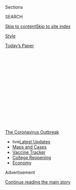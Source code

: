 <div id="app">

<div>

<div>

<div>

<div class="NYTAppHideMasthead css-1q2w90k e1suatyy0">

<div class="section css-ui9rw0 e1suatyy2">

<div class="css-eph4ug er09x8g0">

<div class="css-6n7j50">

</div>

<span class="css-1dv1kvn">Sections</span>

<div class="css-10488qs">

<span class="css-1dv1kvn">SEARCH</span>

</div>

[Skip to content](#site-content)[Skip to site
index](#site-index)

</div>

<div id="masthead-section-label" class="css-1wr3we4 eaxe0e00">

[Style](https://www.nytimes.com/section/style)

</div>

<div class="css-10698na e1huz5gh0">

</div>

</div>

<div id="masthead-bar-one" class="section hasLinks css-15hmgas e1csuq9d3">

<div class="css-uqyvli e1csuq9d0">

</div>

<div class="css-1uqjmks e1csuq9d1">

</div>

<div class="css-9e9ivx">

[](https://myaccount.nytimes.com/auth/login?response_type=cookie&client_id=vi)

</div>

<div class="css-1bvtpon e1csuq9d2">

[Today’s
Paper](https://www.nytimes.com/section/todayspaper)

</div>

</div>

</div>

</div>

<div data-aria-hidden="false">

<div id="site-content" data-role="main">

<div>

<div class="css-1aor85t" style="opacity:0.000000001;z-index:-1;visibility:hidden">

<div class="css-1hqnpie">

<div class="css-epjblv">

<span class="css-17xtcya">[Style](/section/style)</span><span class="css-x15j1o">|</span><span class="css-fwqvlz">Makeup
and the Mask. It’s About the
Eyes.</span>

</div>

<div class="css-k008qs">

<div class="css-1iwv8en">

<span class="css-18z7m18"></span>

<div>

</div>

</div>

<span class="css-1n6z4y">https://nyti.ms/3gnSco1</span>

<div class="css-1705lsu">

<div class="css-4xjgmj">

<div class="css-4skfbu" data-role="toolbar" data-aria-label="Social Media Share buttons, Save button, and Comments Panel with current comment count" data-testid="share-tools">

  - 
  - 
  - 
  - 
    
    <div class="css-6n7j50">
    
    </div>

  - 
  - 

</div>

</div>

</div>

</div>

</div>

</div>

<div id="NYT_TOP_BANNER_REGION" class="css-13pd83m">

<div>

<div id="styln-prism-menu-1592847958612" class="section interactive-content interactive-size-medium css-1edisqu">

<div class="css-17ih8de interactive-body">

<div id="scroll-container" class="css-1gj85ro">

[<span class="styln-title-wrap"><span class="css-1pje3qr">The
Coronavirus</span><span class="css-1pje3qr">
Outbreak</span></span>](https://www.nytimes.com/news-event/coronavirus?action=click&pgtype=Article&state=default&region=TOP_BANNER&context=storylines_menu)

  - <span class="css-kqxiym" data-emphasize="true">live</span>[Latest
    Updates](https://www.nytimes.com/2020/08/04/world/coronavirus-cases.html?action=click&pgtype=Article&state=default&region=TOP_BANNER&context=storylines_menu)
  - [Maps and
    Cases](https://www.nytimes.com/interactive/2020/us/coronavirus-us-cases.html?action=click&pgtype=Article&state=default&region=TOP_BANNER&context=storylines_menu)
  - [Vaccine
    Tracker](https://www.nytimes.com/interactive/2020/science/coronavirus-vaccine-tracker.html?action=click&pgtype=Article&state=default&region=TOP_BANNER&context=storylines_menu)
  - [College
    Reopening](https://www.nytimes.com/2020/08/02/us/covid-college-reopening.html?action=click&pgtype=Article&state=default&region=TOP_BANNER&context=storylines_menu)
  - [Economy](https://www.nytimes.com/live/2020/08/04/business/stock-market-today-coronavirus?action=click&pgtype=Article&state=default&region=TOP_BANNER&context=storylines_menu)

</div>

</div>

</div>

</div>

</div>

<div id="top-wrapper" class="css-1sy8kpn">

<div id="top-slug" class="css-l9onyx">

Advertisement

</div>

[Continue reading the main
story](#after-top)

<div class="ad top-wrapper" style="text-align:center;height:100%;display:block;min-height:250px">

<div id="top" class="place-ad" data-position="top" data-size-key="top">

</div>

</div>

<div id="after-top">

</div>

</div>

<div>

<div id="sponsor-wrapper" class="css-1hyfx7x">

<div id="sponsor-slug" class="css-19vbshk">

Supported by

</div>

[Continue reading the main
story](#after-sponsor)

<div id="sponsor" class="ad sponsor-wrapper" style="text-align:center;height:100%;display:block">

</div>

<div id="after-sponsor">

</div>

</div>

<div class="css-186x18t">

skin deep

</div>

<div class="css-1vkm6nb ehdk2mb0">

# Makeup and the Mask. It’s About the Eyes.

</div>

Some pros share their tips for doing your makeup while masking.

<div class="css-79elbk" data-testid="photoviewer-wrapper">

<div class="css-z3e15g" data-testid="photoviewer-wrapper-hidden">

</div>

<div class="css-1a48zt4 ehw59r15" data-testid="photoviewer-children">

![<span class="css-16f3y1r e13ogyst0" data-aria-hidden="true">The makeup
artist Nick Barose imagines women in masks experimenting with looks
“that are a little weird because they’re not as
exposed.”</span><span class="css-cnj6d5 e1z0qqy90" itemprop="copyrightHolder"><span class="css-1ly73wi e1tej78p0">Credit...</span><span><span>via
Nick
Barose</span></span></span>](https://static01.nyt.com/images/2020/05/28/fashion/27SKIN-EYES-top/27SKIN-EYES-top-articleLarge-v2.jpg?quality=75&auto=webp&disable=upscale)

</div>

</div>

<div class="css-18e8msd">

<div class="css-vp77d3 epjyd6m0">

<div class="css-hus3qt ey68jwv0" data-aria-hidden="true">

[![Crystal
Martin](https://static01.nyt.com/images/2019/03/01/multimedia/author-crystal-martin/author-crystal-martin-thumbLarge.png
"Crystal Martin")](https://www.nytimes.com/by/crystal-martin)

</div>

<div class="css-1baulvz">

By [<span class="css-1baulvz last-byline" itemprop="name">Crystal
Martin</span>](https://www.nytimes.com/by/crystal-martin)

</div>

</div>

  - 
    
    <div class="css-ld3wwf e16638kd2">
    
    May 26,
    2020
    
    </div>

  - 
    
    <div class="css-4xjgmj">
    
    <div class="css-d8bdto" data-role="toolbar" data-aria-label="Social Media Share buttons, Save button, and Comments Panel with current comment count" data-testid="share-tools">
    
      - 
      - 
      - 
      - 
        
        <div class="css-6n7j50">
        
        </div>
    
      - 
      - 
    
    </div>
    
    </div>

</div>

</div>

<div class="section meteredContent css-1r7ky0e" name="articleBody" itemprop="articleBody">

<div class="css-1fanzo5 StoryBodyCompanionColumn">

<div class="css-53u6y8">

As a makeup artist, Keita Moore has become an observer of faces. Months
ago, in the early stages of the pandemic, he saw very little makeup when
he ran out on the occasional errand. Lately, though, he has noticed that
the faces are changing, slowly. Masks are plentiful, as are filled-in
brows and lashes coated in mascara.

**“**So many people are doing this,” Mr. Moore said. “It’s fun to get
dressed and get cute, even if it’s just to get groceries.”

Dismissing makeup as frivolity would be easier than ever now. Our
professional and social lives are scaled down, and we’ve withdrawn
inside. Collectively we’ve gone back to basics, and makeup is plainly
nonessential. But it is also a cultural artifact, reflecting the
aesthetics and ethos of the era. What will our faces show as we live
through months or years of the pandemic?

Nick Barose, a makeup artist, looked back and found makeup’s future. At
the beginning of his lockdown in March, he organized his Brooklyn
apartment “to make it more homey, since I’d actually be home,” he said.

</div>

</div>

<div class="css-1fanzo5 StoryBodyCompanionColumn">

<div class="css-53u6y8">

That’s when he discovered reference materials — books, images, magazine
tear sheets — he had used as he learned to do makeup. He was drawn to
avant-garde beauty editorials of the 1980s, with images of Old Hollywood
stars like Marilyn Monroe. The nostalgia boosted his mood.

“You can listen to ’80s music, put on ’80s makeup and fantasize about a
life that’s not yours,” Mr. Barose said.

Makeup, he predicts, will take two distinct courses as the pandemic
plays out. The first will be practical and edited, emphasizing long-wear
products and natural brows and lashes. But for some, makeup will be an
escape.

“Our reality is so uncertain that I can see people getting
experimental,” he said. “It’s a scary time, so it’s a time when you
want to dream more,
too.”

</div>

</div>

<div class="css-1h0maa8 e73j0it0">

<div class="css-1xdhyk6 erfvjey0">

<span class="css-1ly73wi e1tej78p0">Image</span>

<div class="css-zjzyr8">

<div data-testid="lazyimage-container" style="height:427.9111111111111px">

</div>

</div>

</div>

<span class="css-16f3y1r e13ogyst0" data-aria-hidden="true">Basics of
the new face by the makeup artist Keita
Moore.</span><span class="css-cnj6d5 e1z0qqy90" itemprop="copyrightHolder"><span class="css-1ly73wi e1tej78p0">Credit...</span><span>via
Keita
Moore</span></span>

<div class="css-1xdhyk6 erfvjey0">

<span class="css-1ly73wi e1tej78p0">Image</span>

<div class="css-zjzyr8">

<div data-testid="lazyimage-container" style="height:427.26666666666665px">

</div>

</div>

</div>

<span class="css-cnj6d5 e1z0qqy90" itemprop="copyrightHolder"><span class="css-1ly73wi e1tej78p0">Credit...</span><span>via
Keita Moore</span></span>

</div>

<div class="css-1fanzo5 StoryBodyCompanionColumn">

<div class="css-53u6y8">

**Make Foundation Transfer-Proof**

Because much of the face is covered, foundation should be used
sparingly, if at all. Instead, blend concealer under the eyes and on any
uneven spots above the nose. If you use foundation, a light application
on the exposed areas is all you need.

</div>

</div>

<div class="css-1fanzo5 StoryBodyCompanionColumn">

<div class="css-53u6y8">

“Most women choose foundation for the look,” said Keanda Snagg, a makeup
artist, meaning that they’re going for color match and finish and are
usually not as concerned about performance. Now is the time to consider
a formula’s staying power, too. Ms. Snagg suggests [Fenty Pro Filt’r
Hydrating Longwear
Foundation](https://www.fentybeauty.com/pro-filtr-hydrating-longwear-foundation/FB30020.html),
$35.

Mr. Moore swears by [Premiere Products Blue Marble Selr
Spray,](https://www.ppipremiereproducts.com/products/blue-marble-selr)
$14, a cult favorite setting spray, to keep makeup in place. “A lot of
drag queens use it when they perform onstage,” he said. “It makes your
makeup absolutely transfer-proof. You could lie down on a pillow and
there’d be no foundation on it after you got up.”

Erin Parsons, another makeup artist, predicts that foundation formulas
will evolve to focus on skin care. “Masks will shift how we think about
foundation,” Ms. Parsons said. “When you take them off, your skin is
irritated and red. I keep thinking the next generation of foundation
will be soothing and protecting.”

**Emphasize Brows and Lashes**

The new basic face is filled-in brows and amplified lashes. “If there’s
one thing we should learn now, it’s how to properly fill in your brows,”
Mr. Moore said. Eyebrow pencils give users more control of color density
(and most people go too dark on brows), so he prefers them to powders,
which can be blotchy.

“People tend to fill in too much at the inner part of the brows,” he
said. “Focus on the tail because that’s where most brows are sparse.
Brush your brows up and outward and fill in only where you need more
hair.”

</div>

</div>

<div class="css-1fanzo5 StoryBodyCompanionColumn">

<div class="css-53u6y8">

Pick a pencil with an angled flat tip, like[the Lip Bar Hi-Brow Gel +
Pencil](https://www.thelipbar.com/products/hi-brow), $14. This shape
helps you mimic the look and direction of hair growth.

The [Lashify at-home lash extension kit](https://lashify.com/), $145,
creates a lash look that’s a step up from a coat of mascara. The system
contains individual lashes, so your result is customizable. “You can
just add a couple lashes to the outer end of your lashes for more
drama,” Mr. Moore said.

</div>

</div>

<div class="css-1h0maa8 e73j0it0">

<div class="css-1xdhyk6 erfvjey0">

<span class="css-1ly73wi e1tej78p0">Image</span>

<div class="css-zjzyr8">

<div data-testid="lazyimage-container" style="height:464px">

</div>

</div>

</div>

<span class="css-16f3y1r e13ogyst0" data-aria-hidden="true">More mask
makeup looks by Mr.
Barose.</span><span class="css-cnj6d5 e1z0qqy90" itemprop="copyrightHolder"><span class="css-1ly73wi e1tej78p0">Credit...</span><span>via
Nick
Barose</span></span>

<div class="css-1xdhyk6 erfvjey0">

<span class="css-1ly73wi e1tej78p0">Image</span>

<div class="css-zjzyr8">

<div data-testid="lazyimage-container" style="height:465.93333333333334px">

</div>

</div>

</div>

<span class="css-cnj6d5 e1z0qqy90" itemprop="copyrightHolder"><span class="css-1ly73wi e1tej78p0">Credit...</span><span>via
Nick Barose</span></span>

</div>

<div class="css-1fanzo5 StoryBodyCompanionColumn">

<div class="css-53u6y8">

**Introduce Color With Eyeliner**

As our time in masks wears on, makeup artists expect we’ll transition to
eye makeup that’s simple yet expressive. Eyeliner is the best tool for
these times because it’s uncomplicated. A bright color is interesting
and fun without requiring the layering and dimension of eye
shadow.

<div id="NYT_MAIN_CONTENT_3_REGION" class="css-9tf9ac">

<div>

<div id="styln-prism-freeform-1594220623585" class="section interactive-content interactive-size-medium css-1ftcdic">

<div class="css-17ih8de interactive-body">

<div id="prism-freeform-block-85410" class="css-19mumt8" data-role="complementary" data-storyline="The Coronavirus Outbreak" data-truncated="true" tabindex="0">

<div class="css-a8d9oz">

<div class="css-eb027h">

[](https://www.nytimes.com/news-event/coronavirus?action=click&pgtype=Article&state=default&region=MAIN_CONTENT_3&context=storylines_faq)

### The Coronavirus Outbreak ›

#### Frequently Asked Questions

Updated August 4, 2020

  - #### I have antibodies. Am I now immune?
    
      - As of right now,[that seems likely, for at least several
        months.](https://www.nytimes.com/2020/07/22/health/covid-antibodies-herd-immunity.html?action=click&pgtype=Article&state=default&region=MAIN_CONTENT_3&context=storylines_faq)
        There have been frightening accounts of people suffering what
        seems to be a second bout of Covid-19. But experts say these
        patients may have a drawn-out course of infection, with the
        virus taking a slow toll weeks to months after initial exposure.
        People infected with the coronavirus typically
        [produce](https://www.nature.com/articles/s41586-020-2456-9)
        immune molecules called antibodies, which are [protective
        proteins made in response to an
        infection](https://www.nytimes.com/2020/05/07/health/coronavirus-antibody-prevalence.html?action=click&pgtype=Article&state=default&region=MAIN_CONTENT_3&context=storylines_faq)[.
        These antibodies
        may](https://www.nytimes.com/2020/05/07/health/coronavirus-antibody-prevalence.html?action=click&pgtype=Article&state=default&region=MAIN_CONTENT_3&context=storylines_faq)
        last in the body [only two to three
        months](https://www.nature.com/articles/s41591-020-0965-6),
        which may seem worrisome, but that’s perfectly normal after an
        acute infection subsides, said Dr. Michael Mina, an immunologist
        at Harvard University. It may be possible to get the coronavirus
        again, but it’s highly unlikely that it would be possible in a
        short window of time from initial infection or make people
        sicker the second time.

  - #### I’m a small-business owner. Can I get relief?
    
      - The [stimulus bills enacted in
        March](https://www.nytimes.com/article/small-business-loans-stimulus-grants-freelancers-coronavirus.html?action=click&pgtype=Article&state=default&region=MAIN_CONTENT_3&context=storylines_faq)
        offer help for the millions of American small businesses. Those
        eligible for aid are businesses and nonprofit organizations with
        fewer than 500 workers, including sole proprietorships,
        independent contractors and freelancers. Some larger companies
        in some industries are also eligible. The help being offered,
        which is being managed by the Small Business Administration,
        includes the Paycheck Protection Program and the Economic Injury
        Disaster Loan program. But lots of folks have [not yet seen
        payouts.](https://www.nytimes.com/interactive/2020/05/07/business/small-business-loans-coronavirus.html?action=click&pgtype=Article&state=default&region=MAIN_CONTENT_3&context=storylines_faq)
        Even those who have received help are confused: The rules are
        draconian, and some are stuck sitting on [money they don’t know
        how to
        use.](https://www.nytimes.com/2020/05/02/business/economy/loans-coronavirus-small-business.html?action=click&pgtype=Article&state=default&region=MAIN_CONTENT_3&context=storylines_faq)
        Many small-business owners are getting less than they expected
        or [not hearing anything at
        all.](https://www.nytimes.com/2020/06/10/business/Small-business-loans-ppp.html?action=click&pgtype=Article&state=default&region=MAIN_CONTENT_3&context=storylines_faq)

  - #### What are my rights if I am worried about going back to work?
    
      - Employers have to provide [a safe
        workplace](https://www.osha.gov/SLTC/covid-19/standards.html)
        with policies that protect everyone equally. [And if one of your
        co-workers tests positive for the coronavirus, the
        C.D.C.](https://www.nytimes.com/article/coronavirus-money-unemployment.html?action=click&pgtype=Article&state=default&region=MAIN_CONTENT_3&context=storylines_faq)
        has said that [employers should tell their
        employees](https://www.cdc.gov/coronavirus/2019-ncov/community/guidance-business-response.html)
        -- without giving you the sick employee’s name -- that they may
        have been exposed to the virus.

  - #### Should I refinance my mortgage?
    
      - [It could be a good
        idea,](https://www.nytimes.com/article/coronavirus-money-unemployment.html?action=click&pgtype=Article&state=default&region=MAIN_CONTENT_3&context=storylines_faq)
        because mortgage rates have [never been
        lower.](https://www.nytimes.com/2020/07/16/business/mortgage-rates-below-3-percent.html?action=click&pgtype=Article&state=default&region=MAIN_CONTENT_3&context=storylines_faq)
        Refinancing requests have pushed mortgage applications to some
        of the highest levels since 2008, so be prepared to get in line.
        But defaults are also up, so if you’re thinking about buying a
        home, be aware that some lenders have tightened their standards.

  - #### What is school going to look like in September?
    
      - It is unlikely that many schools will return to a normal
        schedule this fall, requiring the grind of [online
        learning](https://www.nytimes.com/2020/06/05/us/coronavirus-education-lost-learning.html?action=click&pgtype=Article&state=default&region=MAIN_CONTENT_3&context=storylines_faq),
        [makeshift child
        care](https://www.nytimes.com/2020/05/29/us/coronavirus-child-care-centers.html?action=click&pgtype=Article&state=default&region=MAIN_CONTENT_3&context=storylines_faq)
        and [stunted
        workdays](https://www.nytimes.com/2020/06/03/business/economy/coronavirus-working-women.html?action=click&pgtype=Article&state=default&region=MAIN_CONTENT_3&context=storylines_faq)
        to continue. California’s two largest public school districts —
        Los Angeles and San Diego — said on July 13, that [instruction
        will be remote-only in the
        fall](https://www.nytimes.com/2020/07/13/us/lausd-san-diego-school-reopening.html?action=click&pgtype=Article&state=default&region=MAIN_CONTENT_3&context=storylines_faq),
        citing concerns that surging coronavirus infections in their
        areas pose too dire a risk for students and teachers. Together,
        the two districts enroll some 825,000 students. They are the
        largest in the country so far to abandon plans for even a
        partial physical return to classrooms when they reopen in
        August. For other districts, the solution won’t be an
        all-or-nothing approach. [Many
        systems](https://bioethics.jhu.edu/research-and-outreach/projects/eschool-initiative/school-policy-tracker/),
        including the nation’s largest, New York City, are devising
        [hybrid
        plans](https://www.nytimes.com/2020/06/26/us/coronavirus-schools-reopen-fall.html?action=click&pgtype=Article&state=default&region=MAIN_CONTENT_3&context=storylines_faq)
        that involve spending some days in classrooms and other days
        online. There’s no national policy on this yet, so check with
        your municipal school system regularly to see what is happening
        in your
community.

<div id="styln-survey-component-85410" class="styln-survey-component" data-surveyname="faq" data-surveystoryline="coronavirus">

</div>

</div>

<div class="css-6mllg9">

</div>

<div class="css-pmm6ed">

<span class="css-5gimkt"></span>

</div>

</div>

</div>

</div>

</div>

</div>

</div>

“My favorite is winged eyeliner in any bright color — pink, blue,
burgundy — anything that’s not black,” Ms. Snagg said. She likes [NYX
Epic Wear Liquid
Liner](https://www.nyxcosmetics.com/eyes/eyeliner/epic-wear-liquid-liner/NYX_806.html),
$10, a waterproof formula. (“You could jump in a pool and it wouldn’t
budge,” she said.)

An eyeliner newbie can start with a simple line along the lashes and,
with practice, work up to a wing. Ms. Snagg’s winged liner technique:
Draw a triangle at the outer corner of the eye. Then, using gentle
strokes, create a line that connects that triangle to the inner corner
of your eye.

</div>

</div>

<div class="css-1fanzo5 StoryBodyCompanionColumn">

<div class="css-53u6y8">

**Embrace the Freedom of Masks**

During his lockdown, Mr. Barose made himself up in the style of
celebrities representing different eras, like Grace Jones, Donyale Luna
and Elizabeth Taylor. “Because I’m being someone else, I feel more free
to do things I’ve never done,” he said. “A mask covering your face is
similar. It’s a superhero effect because you’re incognito.”

If you favor subdued or minimal makeup, this can be a time to explore,
to try new textures and materials. “After a period of minimal makeup, I
could see a resurgence of the ‘Euphoria’ makeup — people trying things
that are a little weird because they’re not as exposed,” Ms. Parsons
said.

For example, earlier this year, she used a prosthetic adhesive to affix
tiny dried flowers she found on Amazon to the ends of lashes. “People
have been asking me about it all the time,” she said. “It’s so easy to
do. It’s cute, and it makes you happy.”

</div>

</div>

</div>

<div>

</div>

<div>

</div>

<div>

</div>

<div>

<div id="bottom-wrapper" class="css-1ede5it">

<div id="bottom-slug" class="css-l9onyx">

Advertisement

</div>

[Continue reading the main
story](#after-bottom)

<div id="bottom" class="ad bottom-wrapper" style="text-align:center;height:100%;display:block;min-height:90px">

</div>

<div id="after-bottom">

</div>

</div>

</div>

</div>

</div>

## Site Index

<div>

</div>

## Site Information Navigation

  - [© <span>2020</span> <span>The New York Times
    Company</span>](https://help.nytimes.com/hc/en-us/articles/115014792127-Copyright-notice)

<!-- end list -->

  - [NYTCo](https://www.nytco.com/)
  - [Contact
    Us](https://help.nytimes.com/hc/en-us/articles/115015385887-Contact-Us)
  - [Work with us](https://www.nytco.com/careers/)
  - [Advertise](https://nytmediakit.com/)
  - [T Brand Studio](http://www.tbrandstudio.com/)
  - [Your Ad
    Choices](https://www.nytimes.com/privacy/cookie-policy#how-do-i-manage-trackers)
  - [Privacy](https://www.nytimes.com/privacy)
  - [Terms of
    Service](https://help.nytimes.com/hc/en-us/articles/115014893428-Terms-of-service)
  - [Terms of
    Sale](https://help.nytimes.com/hc/en-us/articles/115014893968-Terms-of-sale)
  - [Site
    Map](https://spiderbites.nytimes.com)
  - [Help](https://help.nytimes.com/hc/en-us)
  - [Subscriptions](https://www.nytimes.com/subscription?campaignId=37WXW)

</div>

</div>

</div>

</div>

